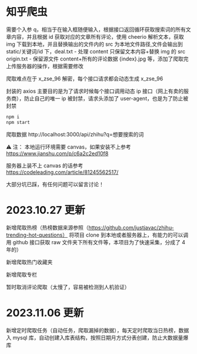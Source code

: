 # 知乎爬虫

需要个入参 q，相当于在输入框随便输入，根据接口返回循环获取搜索词的所有文章内容，并且根据 id 获取对应的文章所有评论，使用 cheerio 解析文本，获取 img 下载到本地，并且替换输出的文件内的 src 为本地文件路径,文件会输出到 static/关键词/id 下，deal.txt - 处理 content 只保留文本内容+替换 img 的 src origin.txt - 保留源文件 content+所有的评论数据 {index}.jpg 等，添加了爬取完上传服务器的操作，根据需要修改

爬取难点在于 x_zse_96 解密，每个接口请求都会动态生成 x_zse_96

封装的 axios 主要目的是为了请求时候每个接口调用动态 ip 接口（网上有卖的服务商），防止自己的唯一 ip 被封禁，请求头添加了 user-agent，也是为了防止被封禁

```bash
npm i
npm start
```

爬取数据
http://localhost:3000/api/zhihu?q=想要搜索的词

⚠️ 注：
本地运行环境需要 canvas，如果安装不上参考
https://www.jianshu.com/p/c6a2c2ed10f8

服务器上装不上 canvas 的话参考
https://codeleading.com/article/81245562517/

大部分坑已踩，有任何问题可以留言讨论！

# 2023.10.27 更新

新增爬取热榜（热榜数据来源参照（https://github.com/justjavac/zhihu-trending-hot-questions） 将项目 clone 到本地或者服务器上，有能力的可以调用 github 接口获取 raw 文件夹下所有文件等，本项目为了快速采集，分成了 4 年的）

新增爬取热门收藏夹

新增爬取专栏

暂时取消评论爬取（太慢了，容易被检测到人机验证）

# 2023.11.06 更新

新增定时爬取任务（自动任务，爬取漏掉的数据），每天定时爬取当日热榜，数据入 mysql 库，自动创建入库表结构，按照日期月方式分表创建，防止大数据量爆库
